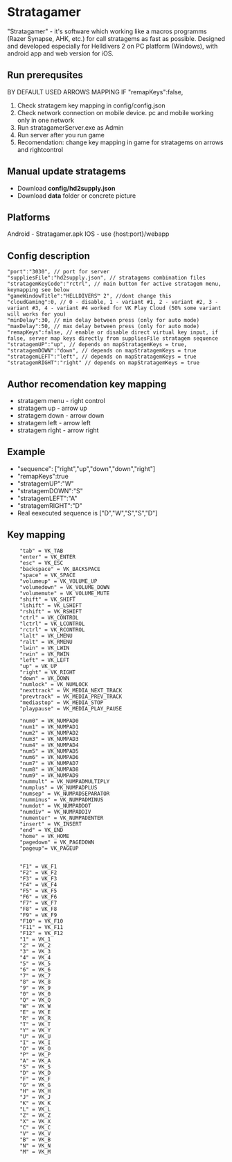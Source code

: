 # Stratagamer
"Stratagamer" - it's software which working like a macros programms (Razer Synapse, AHK, etc.) for call stratagems as fast as possible.
Designed and developed especially for Helldivers 2 on PC platform (Windows), with android app and web version for iOS. 

## Run prerequsites

BY DEFAULT USED ARROWS MAPPING IF "remapKeys":false,

1. Check stratagem key mapping in config/config.json
2. Check network connection on mobile device. pc and mobile working only in one network
3. Run stratagamerServer.exe as Admin
4. Run server after you run game
5. Recomendation: change key mapping in game for stratagems on arrows and rightcontrol

## Manual update stratagems

- Download **config/hd2supply.json**
- Download **data** folder or concrete picture

## Platforms

Android - Stratagamer.apk
IOS - use {host:port}/webapp

## Config description

```
"port":"3030", // port for server
"suppliesFile":"hd2supply.json", // stratagems combination files
"stratagemKeyCode":"rctrl", // main button for active stratagem menu, keymapping see below
"gameWindowTitle":"HELLDIVERS™ 2", //dont change this
"cloudGaming":0, // 0 - disable, 1 - variant #1, 2 - variant #2, 3 - variant #3, 4 - variant #4 worked for VK Play Cloud (50% some variant will works for you)
"minDelay":30, // min delay between press (only for auto mode)
"maxDelay":50, // max delay between press (only for auto mode)
"remapKeys":false, // enable or disable direct virtual key input, if false, server map keys directly from suppliesFile stratagem sequence 
"stratagemUP":"up", // depends on mapStratagemKeys = true, 
"stratagemDOWN":"down", // depends on mapStratagemKeys = true
"stratagemLEFT":"left", // depends on mapStratagemKeys = true
"stratagemRIGHT":"right" // depends on mapStratagemKeys = true
```
## Author recomendation key mapping

- stratagem menu - right control
- stratagem up - arrow up
- stratagem down - arrow down
- stratagem left - arrow left
- stratagem right - arrow right

## Example
- "sequence": ["right","up","down","down","right"]
- "remapKeys":true
- "stratagemUP":"W"
- "stratagemDOWN":"S"
- "stratagemLEFT":"A"
- "stratagemRIGHT":"D"
- Real eexecuted sequence is ["D","W","S","S","D"]

## Key mapping
```
	"tab" = VK_TAB
	"enter" = VK_ENTER
	"esc" = VK_ESC
	"backspace" = VK_BACKSPACE
	"space" = VK_SPACE
	"volumeup" = VK_VOLUME_UP
	"volumedown" = VK_VOLUME_DOWN
	"volumemute" = VK_VOLUME_MUTE
	"shift" = VK_SHIFT
	"lshift" = VK_LSHIFT
	"rshift" = VK_RSHIFT
	"ctrl" = VK_CONTROL
	"lctrl" = VK_LCONTROL
	"rctrl" = VK_RCONTROL
	"lalt" = VK_LMENU
	"ralt" = VK_RMENU
	"lwin" = VK_LWIN
	"rwin" = VK_RWIN
	"left" = VK_LEFT
	"up" = VK_UP
	"right" = VK_RIGHT
	"down" = VK_DOWN
	"numlock" = VK_NUMLOCK
	"nexttrack" = VK_MEDIA_NEXT_TRACK
	"prevtrack" = VK_MEDIA_PREV_TRACK
	"mediastop" = VK_MEDIA_STOP
	"playpause" = VK_MEDIA_PLAY_PAUSE

	"num0" = VK_NUMPAD0
	"num1" = VK_NUMPAD1
	"num2" = VK_NUMPAD2
	"num3" = VK_NUMPAD3
	"num4" = VK_NUMPAD4
	"num5" = VK_NUMPAD5
	"num6" = VK_NUMPAD6
	"num7" = VK_NUMPAD7
	"num8" = VK_NUMPAD8
	"num9" = VK_NUMPAD9
	"nummult" = VK_NUMPADMULTIPLY
	"numplus" = VK_NUMPADPLUS
	"numsep" = VK_NUMPADSEPARATOR 
	"numminus" = VK_NUMPADMINUS 
	"numdot" = VK_NUMPADDOT
	"numdiv" = VK_NUMPADDIV
	"numenter" = VK_NUMPADENTER
	"insert" = VK_INSERT
	"end" = VK_END
	"home" = VK_HOME
	"pagedown" = VK_PAGEDOWN
	"pageup"= VK_PAGEUP


	"F1" = VK_F1
	"F2" = VK_F2
	"F3" = VK_F3
	"F4" = VK_F4
	"F5" = VK_F5
	"F6" = VK_F6
	"F7" = VK_F7
	"F8" = VK_F8
	"F9" = VK_F9
	"F10" = VK_F10
	"F11" = VK_F11
	"F12" = VK_F12
	"1" = VK_1
	"2" = VK_2
	"3" = VK_3
	"4" = VK_4
	"5" = VK_5
	"6" = VK_6
	"7" = VK_7
	"8" = VK_8
	"9" = VK_9
	"0" = VK_0
	"Q" = VK_Q
	"W" = VK_W
	"E" = VK_E
	"R" = VK_R
	"T" = VK_T
	"Y" = VK_Y
	"U" = VK_U
	"I" = VK_I
	"O" = VK_O
	"P" = VK_P
	"A" = VK_A
	"S" = VK_S
	"D" = VK_D
	"F" = VK_F
	"G" = VK_G
	"H" = VK_H
	"J" = VK_J
	"K" = VK_K
	"L" = VK_L
	"Z" = VK_Z
	"X" = VK_X
	"C" = VK_C
	"V" = VK_V
	"B" = VK_B
	"N" = VK_N
	"M" = VK_M
```

